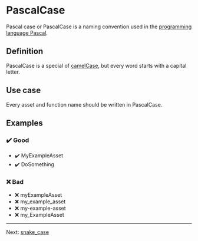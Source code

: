 # PascalCase

Pascal case or PascalCase is a naming convention used in the [programming language Pascal](https://en.wikipedia.org/wiki/Pascal_%28programming_language%29).

## Definition

PascalCase is a special of [camelCase](camelCase), but every word starts with a capital letter.

## Use case

Every asset and function name should be written in PascalCase.

## Examples

### ✔️ Good

- ✔️ MyExampleAsset
- ✔️ DoSomething

### ❌ Bad

- ❌ myExampleAsset
- ❌ my_example_asset
- ❌ my-example-asset
- ❌ my_ExampleAsset

---

Next: [snake_case](snake_case)